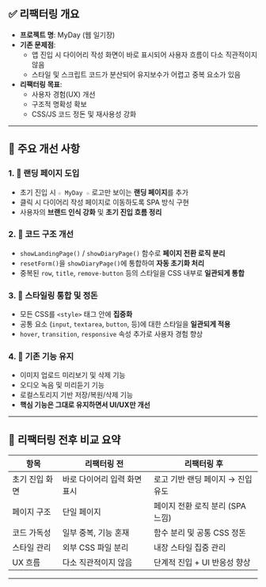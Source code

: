 
## ✅ 리팩터링 개요
- **프로젝트 명**: MyDay (웹 일기장)
- **기존 문제점**:
  - 앱 진입 시 다이어리 작성 화면이 바로 표시되어 사용자 흐름이 다소 직관적이지 않음
  - 스타일 및 스크립트 코드가 분산되어 유지보수가 어렵고 중복 요소가 있음
- **리팩터링 목표**:
  - 사용자 경험(UX) 개선
  - 구조적 명확성 확보
  - CSS/JS 코드 정돈 및 재사용성 강화

---

## 🔨 주요 개선 사항

### 1. 🎯 랜딩 페이지 도입
- 초기 진입 시 `☆ MyDay ☆` 로고만 보이는 **랜딩 페이지**를 추가
- 클릭 시 다이어리 작성 페이지로 이동하도록 SPA 방식 구현
- 사용자의 **브랜드 인식 강화** 및 **초기 진입 흐름 정리**

### 2. 🧼 코드 구조 개선
- `showLandingPage()` / `showDiaryPage()` 함수로 **페이지 전환 로직 분리**
- `resetForm()`을 `showDiaryPage()`에 통합하여 **자동 초기화 처리**
- 중복된 `row`, `title`, `remove-button` 등의 스타일을 CSS 내부로 **일관되게 통합**

### 3. 🎨 스타일링 통합 및 정돈
- 모든 CSS를 `<style>` 태그 안에 **집중화**
- 공통 요소 (`input`, `textarea`, `button`, 등)에 대한 스타일을 **일관되게 적용**
- `hover`, `transition`, `responsive` 속성 추가로 사용자 경험 향상

### 4. 💾 기존 기능 유지
- 이미지 업로드 미리보기 및 삭제 기능
- 오디오 녹음 및 미리듣기 기능
- 로컬스토리지 기반 저장/복원/삭제 기능
- **핵심 기능은 그대로 유지하면서 UI/UX만 개선**

---

## 🧠 리팩터링 전후 비교 요약

| 항목             | 리팩터링 전                         | 리팩터링 후                          |
|------------------|-------------------------------------|--------------------------------------|
| 초기 진입 화면   | 바로 다이어리 입력 화면 표시        | 로고 기반 랜딩 페이지 → 진입 유도     |
| 페이지 구조      | 단일 페이지                         | 페이지 전환 로직 분리 (SPA 느낌)     |
| 코드 가독성      | 일부 중복, 기능 혼재                | 함수 분리 및 공통 CSS 정돈           |
| 스타일 관리      | 외부 CSS 파일 분리                  | 내장 스타일 집중 관리                |
| UX 흐름          | 다소 직관적이지 않음                | 단계적 진입 + UI 반응성 향상         |

---


